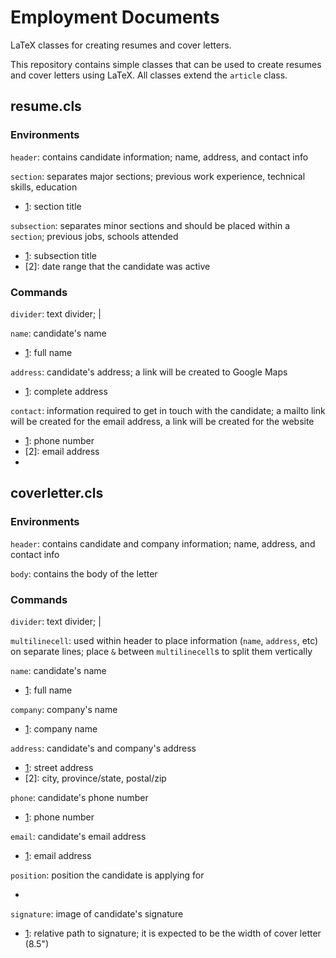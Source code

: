 # Employment Documents
LaTeX classes for creating resumes and cover letters.

This repository contains simple classes that can be used to create resumes and cover letters using LaTeX. All classes extend the `article` class.

## resume.cls
### Environments
`header`: contains candidate information; name, address, and contact info

`section`: separates major sections; previous work experience, technical skills, education
  - [1]: section title

`subsection`: separates minor sections and should be placed within a `section`; previous jobs, schools attended
  - [1]: subsection title
  - [2]: date range that the candidate was active


### Commands
`divider`: text divider; |

`name`: candidate's name
  - [1]: full name

`address`: candidate's address; a link will be created to Google Maps
  - [1]: complete address

`contact`: information required to get in touch with the candidate; a mailto link will be created for the email address, a link will be created for the website
  - [1]: phone number
  - [2]: email address
  - [3]: website


## coverletter.cls
### Environments
`header`: contains candidate and company information; name, address, and contact info

`body`: contains the body of the letter


### Commands
`divider`: text divider; |

`multilinecell`: used within header to place information (`name`, `address`, etc) on separate lines; place `&` between `multilinecell`s to split them vertically

`name`: candidate's name
  - [1]: full name

`company`: company's name
  - [1]: company name

`address`: candidate's and company's address
  - [1]: street address
  - [2]: city, province/state, postal/zip

`phone`: candidate's phone number
  - [1]: phone number

`email`: candidate's email address
  - [1]: email address

`position`: position the candidate is applying for
  - [1]: position

`signature`: image of candidate's signature
  - [1]: relative path to signature; it is expected to be the width of cover letter (8.5")
